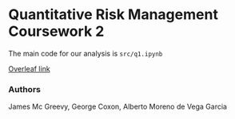 # Quantitative Risk Management Coursework 2

The main code for our analysis is `src/q1.ipynb`

[Overleaf link](https://www.overleaf.com/3731985599gsjpjbfsqrhh)


### Authors
James Mc Greevy, George Coxon, Alberto Moreno de Vega Garcia